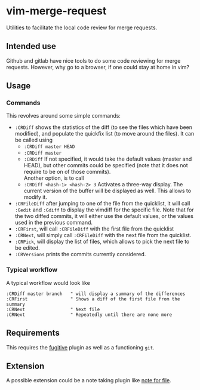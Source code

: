 # vim-merge-request

Utilities to facilitate the local code review for merge requests.

## Intended use

Github and gitlab have nice tools to do some code reviewing for merge requests. However, why go to a browser, if one could stay at home in vim?

## Usage

### Commands

This revolves around some simple commands: 

- `:CRDiff` shows the statistics of the diff (to see the files which have been modified), and populate the quickfix list (to move around the files).
  It can be called using 
  - `:CRDiff master HEAD`
  - `:CRDiff master`
  - `:CRDiff`
  If not specified, it would take the default values (master and HEAD), but other commits could be specified (note that it does not require to be on of those commits).  
  Another option, is to call 
  - `:CRDiff <hash-1> <hash-2> 3`
  Activates a three-way display. The current version of the buffer will be displayed as well. This allows to modify it.
- `:CRFileDiff` after jumping to one of the file from the quicklist, it will call `:Gedit` and `:Gdiff` to display the vimdiff for the specific file. Note that for the two diffed commits, it will either use the default values, or the values used in the previous command.
- `:CRFirst`, will call `:CRFileDiff` with the first file from the quicklist
- `:CRNext`, will simply call `:CRFileDiff` with the next file from the quicklist.
- `:CRPick`, will display the list of files, which allows to pick the next file to be edited.
- `:CRVersions` prints the commits currently considered.

### Typical workflow

A typical workflow would look like

```vim
:CRDiff master branch   " will display a summary of the differences
:CRFirst                " Shows a diff of the first file from the summary
:CRNext                 " Next file
:CRNext                 " Repeatedly until there are none more
```

## Requirements

This requires the [fugitive](tpope/vim-fugitive) plugin as well as a functioning `git`.

## Extension

A possible extension could be a note taking plugin like [note for file](bilbopingouin/vim-notes-for-file).
